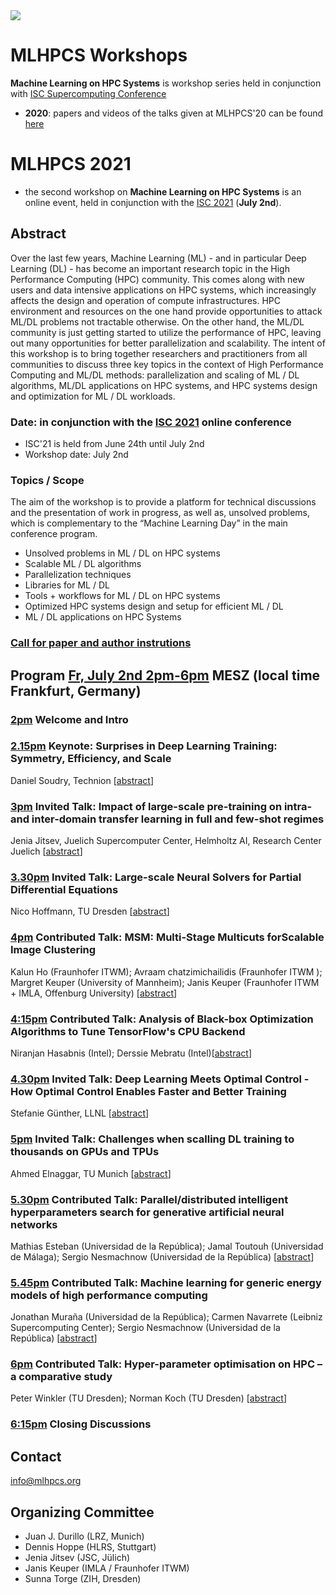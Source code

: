 <img src="MLHPCS.png">

# MLHPCS Workshops
**Machine Learning on HPC Systems** is workshop series held in conjunction with  [ISC Supercomputing Conference](https://www.isc-hpc.com/)

* **2020**: papers and videos of the talks given at MLHPCS'20 can be found [here](2020/README.md)


# MLHPCS 2021
* the second workshop on **Machine Learning on HPC Systems** is an online event, held in conjunction with the [ISC 2021](https://www.isc-hpc.com/) (**July 2nd**).


## Abstract
Over the last few years, Machine Learning (ML) - and in particular Deep Learning (DL) - has become an important research topic in the High Performance Computing (HPC) community. This comes along with new users and data intensive applications on HPC systems, which increasingly affects the design and operation of compute infrastructures. HPC environment and resources on the one hand provide opportunities to attack ML/DL problems not tractable otherwise. On the other hand, the ML/DL community is just getting started to utilize the performance of HPC, leaving out many opportunities for better parallelization and scalability. The intent of this workshop is to bring together researchers and practitioners from all communities to discuss three key topics in the context of High Performance Computing and ML/DL methods: parallelization and scaling of ML / DL algorithms, ML/DL applications on HPC systems, and HPC systems design and optimization for ML / DL workloads.

### Date: in conjunction with the [ISC 2021](https://www.isc-hpc.com/) online conference 
* ISC'21 is held from June 24th until July 2nd
* Workshop date: July 2nd 

### Topics / Scope
The aim of the workshop is to provide a platform for technical discussions and the presentation of work in progress, as well as, unsolved problems, which is complementary to the “Machine Learning Day” in the main conference program.

* Unsolved problems in ML / DL on HPC systems
* Scalable ML / DL algorithms
* Parallelization techniques 
* Libraries for ML / DL
* Tools + workflows for ML / DL on HPC systems
* Optimized HPC systems design and setup for efficient ML / DL 
* ML / DL applications on HPC Systems 

### [Call for paper and author instrutions](2021/cfp.md)

## Program [Fr, July 2nd 2pm-6pm]() MESZ (local time Frankfurt, Germany) 

### [2pm]() Welcome and Intro

### [2.15pm]() Keynote: Surprises in Deep Learning Training: Symmetry, Efficiency, and Scale
Daniel Soudry,  Technion [[abstract](2021/keynote.md)]


### [3pm]() Invited Talk: Impact of large-scale pre-training on intra- and inter-domain transfer learning in full and few-shot regimes
Jenia Jitsev, Juelich Supercomputer Center, Helmholtz AI, Research Center Juelich [[abstract](2021/invited_1.md)]


### [3.30pm]() Invited Talk: Large-scale Neural Solvers for Partial Differential Equations
Nico Hoffmann, TU Dresden [[abstract](2021/invited_2.md)]


### [4pm]() Contributed Talk: MSM: Multi-Stage Multicuts forScalable Image Clustering
Kalun Ho (Fraunhofer ITWM); Avraam chatzimichailidis (Fraunhofer ITWM ); Margret Keuper (University of Mannheim); Janis Keuper (Fraunhofer ITWM + IMLA, Offenburg University) [[abstract](2021/contributed_1.md)]

### [4:15pm]() Contributed Talk: Analysis of Black-box Optimization Algorithms to Tune TensorFlow's CPU Backend
Niranjan Hasabnis (Intel); Derssie Mebratu (Intel)[[abstract](2021/contributed_2.md)]


### [4.30pm]()  Invited Talk: Deep Learning Meets Optimal Control - How Optimal Control Enables Faster and Better Training
Stefanie Günther, LLNL [[abstract](2021/invited_3.md)]


### [5pm]() Invited Talk: Challenges when scalling DL training to thousands on GPUs and TPUs
Ahmed Elnaggar, TU Munich [[abstract](2021/invited_4.md)]


### [5.30pm]() Contributed Talk: Parallel/distributed intelligent hyperparameters search for generative artificial neural networks
Mathias Esteban (Universidad de la República); Jamal Toutouh (Universidad de Málaga); Sergio Nesmachnow (Universidad de la República) [[abstract](2021/contributed_3.md)]


### [5.45pm]() Contributed Talk: Machine learning for generic energy models of high performance computing
Jonathan Muraña (Universidad de la República); Carmen Navarrete (Leibniz Supercomputing Center); Sergio Nesmachnow (Universidad de la República) [[abstract](2021/contributed_4.md)]


### [6pm]() Contributed Talk: Hyper-parameter optimisation on HPC – a comparative study
Peter Winkler (TU Dresden); Norman Koch (TU Dresden) [[abstract](2021/contributed_5.md)]


### [6:15pm]() Closing Discussions


## Contact
info@mlhpcs.org

## Organizing Committee
* Juan J. Durillo (LRZ, Munich)
* Dennis Hoppe (HLRS, Stuttgart)
* Jenia Jitsev (JSC, Jülich)
* Janis Keuper (IMLA / Fraunhofer ITWM)
* Sunna Torge (ZIH, Dresden)



